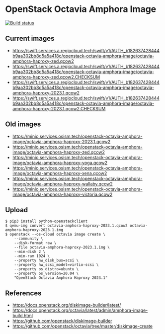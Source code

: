 # OpenStack Octavia Amphora Image

[![Build status](https://zuul.services.betacloud.xyz/api/tenant/osism/badge?project=osism/openstack-octavia-amphora-image&pipeline=post)](https://zuul.services.betacloud.xyz/t/osism/builds?project=osism%2Fopenstack-octavia-amphora-image&pipeline=post&skip=0)


## Current images

* https://swift.services.a.regiocloud.tech/swift/v1/AUTH_b182637428444b9aa302bb8d5a5a418c/openstack-octavia-amphora-image/octavia-amphora-haproxy-zed.qcow2
* https://swift.services.a.regiocloud.tech/swift/v1/AUTH_b182637428444b9aa302bb8d5a5a418c/openstack-octavia-amphora-image/octavia-amphora-haproxy-zed.qcow2.CHECKSUM
* https://swift.services.a.regiocloud.tech/swift/v1/AUTH_b182637428444b9aa302bb8d5a5a418c/openstack-octavia-amphora-image/octavia-amphora-haproxy-2023.1.qcow2
* https://swift.services.a.regiocloud.tech/swift/v1/AUTH_b182637428444b9aa302bb8d5a5a418c/openstack-octavia-amphora-image/octavia-amphora-haproxy-2023.1.qcow2.CHECKSUM

## Old images

* https://minio.services.osism.tech/openstack-octavia-amphora-image/octavia-amphora-haproxy-2023.1.qcow2
* https://minio.services.osism.tech/openstack-octavia-amphora-image/octavia-amphora-haproxy-zed.qcow2
* https://minio.services.osism.tech/openstack-octavia-amphora-image/octavia-amphora-haproxy-yoga.qcow2
* https://minio.services.osism.tech/openstack-octavia-amphora-image/octavia-amphora-haproxy-xena.qcow2
* https://minio.services.osism.tech/openstack-octavia-amphora-image/octavia-amphora-haproxy-wallaby.qcow2
* https://minio.services.osism.tech/openstack-octavia-amphora-image/octavia-amphora-haproxy-victoria.qcow2

## Upload

```
$ pip3 install python-openstackclient
$ qemu-img convert octavia-amphora-haproxy-2023.1.qcow2 octavia-amphora-haproxy-2023.1.img
$ openstack --os-cloud octavia image create \
    --community \
    --disk-format raw \
    --file octavia-amphora-haproxy-2023.1.img \
    --min-disk 2 \
    --min-ram 1024 \
    --property hw_disk_bus=scsi \
    --property hw_scsi_model=virtio-scsi \
    --property os_distro=ubuntu \
    --property os_version=20.04 \
    "OpenStack Octavia Amphora Haproxy 2023.1"
```

## References

* https://docs.openstack.org/diskimage-builder/latest/
* https://docs.openstack.org/octavia/latest/admin/amphora-image-build.html
* https://github.com/openstack/diskimage-builder
* https://github.com/openstack/octavia/tree/master/diskimage-create
